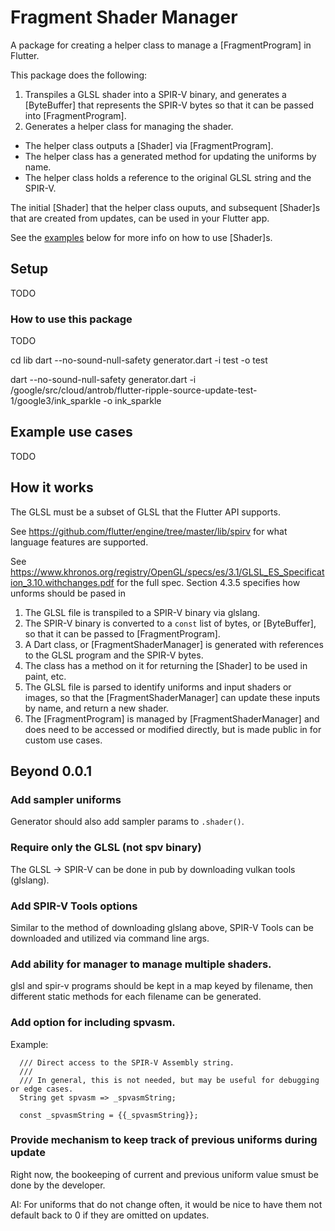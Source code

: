# Fragment Shader Manager

A package for creating a helper class to manage a [FragmentProgram] in Flutter.

This package does the following:

1. Transpiles a GLSL shader into a SPIR-V binary, and generates a [ByteBuffer] that
   represents the SPIR-V bytes so that it can be passed into [FragmentProgram].
2. Generates a helper class for managing the shader.
  - The helper class outputs a [Shader] via [FragmentProgram].
  - The helper class has a generated method for updating the uniforms by name.
  - The helper class holds a reference to the original GLSL string and the SPIR-V.

The initial [Shader] that the helper class ouputs, and subsequent [Shader]s
that are created from updates, can be used in your Flutter app.

See the [examples](##Example-use-cases) below for more info on how to use [Shader]s.

## Setup

TODO

### How to use this package

TODO

cd lib
dart --no-sound-null-safety generator.dart -i test -o test  

dart --no-sound-null-safety generator.dart -i /google/src/cloud/antrob/flutter-ripple-source-update-test-1/google3/ink_sparkle -o ink_sparkle 

## Example use cases

TODO

## How it works

The GLSL must be a subset of GLSL that the Flutter API supports. 

See https://github.com/flutter/engine/tree/master/lib/spirv for what language features are supported.

See https://www.khronos.org/registry/OpenGL/specs/es/3.1/GLSL_ES_Specification_3.10.withchanges.pdf
for the full spec. Section 4.3.5 specifies how unforms should be pased in

1. The GLSL file is transpiled to a SPIR-V binary via glslang.
2. The SPIR-V binary is converted to a `const` list of bytes, or [ByteBuffer], so that it can be passed to [FragmentProgram].
3. A Dart class, or [FragmentShaderManager] is generated with references to the GLSL program and the SPIR-V bytes.
4. The class has a method on it for returning the [Shader] to be used in paint, etc.
5. The GLSL file is parsed to identify uniforms and input shaders or images, so that the [FragmentShaderManager] can update these inputs by name, and return a new shader.
6. The [FragmentProgram] is managed by [FragmentShaderManager] and does need to be accessed or modified directly, but is made public in for custom use cases.

## Beyond 0.0.1

### Add sampler uniforms

Generator should also add sampler params to `.shader()`.

### Require only the GLSL (not spv binary)

The GLSL -> SPIR-V can be done in pub by downloading vulkan tools (glslang).

### Add SPIR-V Tools options

Similar to the method of downloading glslang above, SPIR-V Tools can be
downloaded and utilized via command line args.

### Add ability for manager to manage multiple shaders.

glsl and spir-v programs should be kept in a map keyed by filename, then
different static methods for each filename can be generated.

### Add option for including spvasm.

Example:

```
  /// Direct access to the SPIR-V Assembly string.
  /// 
  /// In general, this is not needed, but may be useful for debugging or edge cases.
  String get spvasm => _spvasmString;

  const _spvasmString = {{_spvasmString}};
```

### Provide mechanism to keep track of previous uniforms during update

Right now, the bookeeping of current and previous uniform value smust be done by
the developer.

AI: For uniforms that do not change often, it would be nice to have them not
default back to 0 if they are omitted on updates.